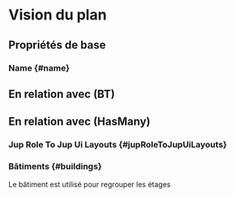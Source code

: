 # Vision du plan



## Propriétés de base

### Name {#name}
        


## En relation avec (BT)



## En relation avec (HasMany)

###  Jup Role To Jup Ui Layouts {#jupRoleToJupUiLayouts}
        

### Bâtiments {#buildings}
        
Le bâtiment est utilisé pour regrouper les étages

<!--- THIS FILE IS GENERATED PLEASE DO NOT EDIT IT DIRECTLY --->
